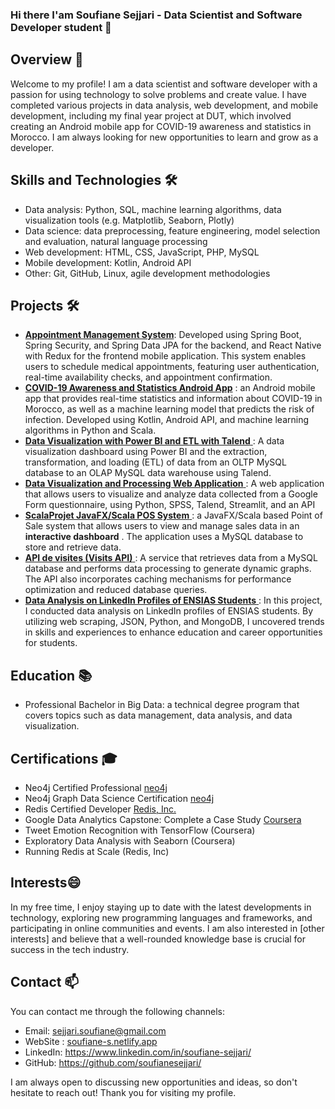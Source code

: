 ### Hi there I'am Soufiane Sejjari - Data Scientist and Software Developer student   👋


## Overview 🔭
Welcome to my profile! I am a data scientist and software developer with a passion for using technology to solve problems and create value. I have completed various projects in data analysis, web development, and mobile development, including my final year project at DUT, which involved creating an Android mobile app for COVID-19 awareness and statistics in Morocco. I am always looking for new opportunities to learn and grow as a developer.

##  Skills and Technologies 🛠️
- Data analysis: Python, SQL, machine learning algorithms, data visualization tools (e.g. Matplotlib, Seaborn, Plotly)
- Data science: data preprocessing, feature engineering, model selection and evaluation, natural language processing
- Web development: HTML, CSS, JavaScript, PHP, MySQL
- Mobile development: Kotlin, Android API
- Other: Git, GitHub, Linux, agile development methodologies
## Projects 🛠️
- [**Appointment Management System**](https://github.com/soufianesejjari/GesRDV): Developed using Spring Boot, Spring Security, and Spring Data JPA for the backend, and React Native with Redux for the frontend mobile application. This system enables users to schedule medical appointments, featuring user authentication, real-time availability checks, and appointment confirmation.
- [**COVID-19 Awareness and Statistics Android App**](https://github.com/soufianesejjari/COVID-19-Awareness-and-Statistics-Mobile-App-Real-time-Information-and-Infection-Risk-Prediction) : an Android mobile app that provides real-time statistics and information about COVID-19 in Morocco, as well as a machine learning model that predicts the risk of infection. Developed using Kotlin, Android API, and machine learning algorithms in Python and Scala.
- [ **Data Visualization with Power BI and ETL with Talend** ](https://github.com/soufianesejjari/Visualizing-MySQL-OLAP-Database-with-PowerBI-A-Case-of-ETL-driven-Data-Exploration): A data visualization dashboard using Power BI and the extraction, transformation, and loading (ETL) of data from an OLTP MySQL database to an OLAP MySQL data warehouse using Talend.
- [ **Data Visualization and Processing Web Application** ](https://github.com/soufianesejjari/Streamlining-Data-Collection-and-Analysis-Google-Forms-API-and-Python): A web application that allows users to visualize and analyze data collected from a Google Form questionnaire, using Python, SPSS, Talend, Streamlit, and an API
- [ **ScalaProjet JavaFX/Scala POS System** ](https://github.com/soufianesejjari/JavaFX-Scala-POS-System-with-dashboard): a JavaFX/Scala based Point of Sale system that allows users to view and manage sales data in an **interactive dashboard** . The application uses a MySQL database to store and retrieve data.
- [ **API de visites (Visits API)** ](https://github.com/soufianesejjari/Api_python_for_visualisaion): A service that retrieves data from a MySQL database and performs data processing to generate dynamic graphs. The API also incorporates caching mechanisms for performance optimization and reduced database queries.
- [ **Data Analysis on LinkedIn Profiles of ENSIAS Students** ](https://github.com/soufianesejjari/Data-scraping-and-Analysis-LinkedIn-Profiles-Students): In this project, I conducted data analysis on LinkedIn profiles of ENSIAS students. By utilizing web scraping, JSON, Python, and MongoDB, I uncovered trends in skills and experiences to enhance education and career opportunities for students.
## Education 📚
- Professional Bachelor in Big Data: a technical degree program that covers topics such as data management, data analysis, and data visualization.

## Certifications 🎓
- Neo4j Certified Professional [neo4j](https://graphacademy.neo4j.com/u/0da0bd33-acf6-4c56-bb97-1ed7ff062b66/neo4j-certification/)
- Neo4j Graph Data Science Certification [neo4j](https://graphacademy.neo4j.com/u/0da0bd33-acf6-4c56-bb97-1ed7ff062b66/gds-certification/)
- Redis Certified Developer [Redis, Inc. ](https://www.credential.net/182b96b3-2cd1-44d1-a778-ae9065d2ae34)
- Google Data Analytics Capstone: Complete a Case Study [Coursera  ](https://www.coursera.org/account/accomplishments/certificate/4SPS9UZFHDVK)
- Tweet Emotion Recognition with TensorFlow (Coursera)
- Exploratory Data Analysis with Seaborn (Coursera)
- Running Redis at Scale (Redis, Inc)
## Interests😄 
In my free time, I enjoy staying up to date with the latest developments in technology, exploring new programming languages and frameworks, and participating in online communities and events. I am also interested in [other interests] and believe that a well-rounded knowledge base is crucial for success in the tech industry.

## Contact 📫
You can contact me through the following channels:

- Email: sejjari.soufiane@gmail.com 
- WebSite : [soufiane-s.netlify.app ](https://soufiane-s.netlify.app/)
- LinkedIn: https://www.linkedin.com/in/soufiane-sejjari/
- GitHub: https://github.com/soufianesejjari/

I am always open to discussing new opportunities and ideas, so don't hesitate to reach out! Thank you for visiting my profile.
